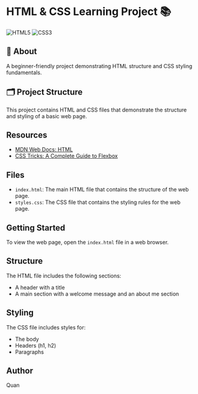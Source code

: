 # HTML & CSS Learning Project 📚

![HTML5](https://img.shields.io/badge/HTML5-E34F26?style=for-the-badge&logo=html5&logoColor=white)
![CSS3](https://img.shields.io/badge/CSS3-1572B6?style=for-the-badge&logo=css3&logoColor=white)

## 📖 About
A beginner-friendly project demonstrating HTML structure and CSS styling fundamentals.

## 🗂️ Project Structure
This project contains HTML and CSS files that demonstrate the structure and styling of a basic web page.


## Resources
- [MDN Web Docs: HTML](https://developer.mozilla.org/en-US/docs/Web/HTML)
- [CSS Tricks: A Complete Guide to Flexbox](https://css-tricks.com/snippets/css/a-guide-to-flexbox/)

## Files
- `index.html`: The main HTML file that contains the structure of the web page.
- `styles.css`: The CSS file that contains the styling rules for the web page.

## Getting Started
To view the web page, open the `index.html` file in a web browser.

## Structure
The HTML file includes the following sections:
- A header with a title
- A main section with a welcome message and an about me section

## Styling
The CSS file includes styles for:
- The body
- Headers (h1, h2)
- Paragraphs

## Author
Quan

